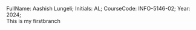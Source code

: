FullName: Aashish Lungeli;
Initials: AL;
CourseCode: INFO-5146-02;
Year: 2024;<br>
This is my firstbranch
